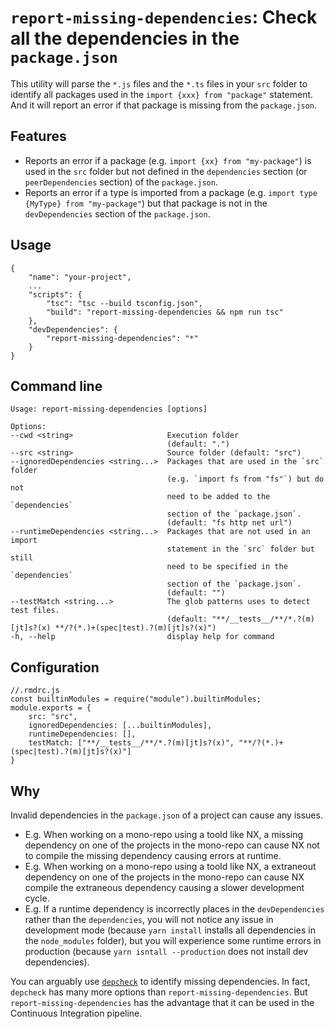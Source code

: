 # `report-missing-dependencies`: Check all the dependencies in the `package.json`
This utility will parse the `*.js` files and the `*.ts` files in your `src` folder to identify all packages used in the `import {xxx} from "package"` statement. And it will report an error if that package is missing from the `package.json`.

## Features
 - Reports an error if a package (e.g. `import {xx} from "my-package"`) is used in the `src` folder but not defined in the `dependencies` section (or `peerDependencies` section) of the `package.json`.
 - Reports an error if a type is imported from a package (e.g. `import type {MyType} from "my-package"`) but that package is not in the `devDependencies` section of the `package.json`.
## Usage

    {
        "name": "your-project",
        ...
        "scripts": {
            "tsc": "tsc --build tsconfig.json",
            "build": "report-missing-dependencies && npm run tsc"
        },
        "devDependencies": {
            "report-missing-dependencies": "*"
        }
    }


## Command line

    Usage: report-missing-dependencies [options]

    Options:
    --cwd <string>                     Execution folder
                                       (default: ".")
    --src <string>                     Source folder (default: "src")
    --ignoredDependencies <string...>  Packages that are used in the `src` folder
                                       (e.g. `import fs from "fs"`) but do not
                                       need to be added to the `dependencies`
                                       section of the `package.json`.
                                       (default: "fs http net url")
    --runtimeDependencies <string...>  Packages that are not used in an import
                                       statement in the `src` folder but still
                                       need to be specified in the `dependencies`
                                       section of the `package.json`.
                                       (default: "")
    --testMatch <string...>            The glob patterns uses to detect test files.
                                       (default: "**/__tests__/**/*.?(m)[jt]s?(x) **/?(*.)+(spec|test).?(m)[jt]s?(x)")
    -h, --help                         display help for command

## Configuration

    //.rmdrc.js
    const builtinModules = require("module").builtinModules;
    module.exports = {
        src: "src",
        ignoredDependencies: [...builtinModules],
        runtimeDependencies: [],
        testMatch: ["**/__tests__/**/*.?(m)[jt]s?(x)", "**/?(*.)+(spec|test).?(m)[jt]s?(x)"]
    }

## Why

Invalid dependencies in the `package.json` of a project can cause any issues.

- E.g. When working on a mono-repo using a toold like NX, a missing dependency on one of the projects in the mono-repo can cause NX not to compile the missing dependency causing errors at runtime.
- E.g. When working on a mono-repo using a toold like NX, a extraneout dependency on one of the projects in the mono-repo can cause NX compile the extraneous dependency causing a slower development cycle.
- E.g. If a runtime dependency is incorrectly places in the `devDependencies` rather than the `dependencies`, you will not notice any issue in development mode (because `yarn install` installs all dependencies in the `node_modules` folder), but you will experience some runtime errors in production (because `yarn isntall --production` does not install dev dependencies).

You can arguably use [`depcheck`](https://github.com/depcheck/depcheck) to identify missing dependencies.
In fact, `depcheck` has many more options than `report-missing-dependencies`.
But `report-missing-dependencies` has the advantage that it can be used in the Continuous Integration pipeline.